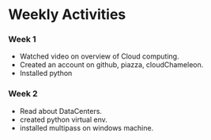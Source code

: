 # Weekly Activities 

### Week 1

* Watched video on overview of Cloud computing.
* Created an account on github, piazza, cloudChameleon.
* Installed python

### Week 2
* Read about DataCenters.
* created python virtual env.
* installed multipass on windows machine. 